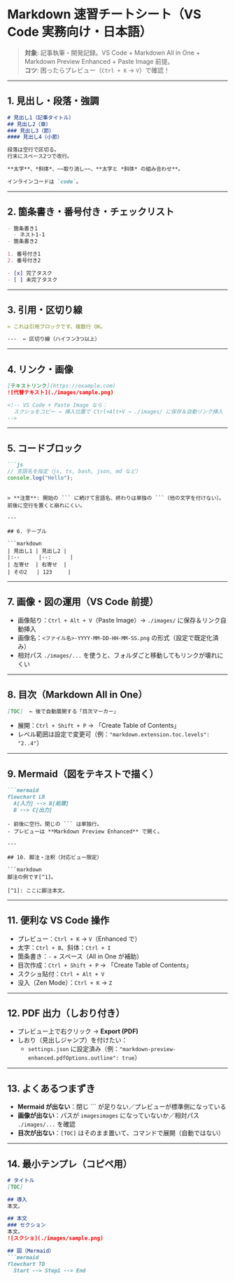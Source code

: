 # Markdown 速習チートシート（VS Code 実務向け・日本語）

> **対象**: 記事執筆・開発記録。VS Code + Markdown All in One + Markdown Preview Enhanced + Paste Image 前提。  
> **コツ**: 困ったらプレビュー（`Ctrl + K` → `V`）で確認！

---

## 1. 見出し・段落・強調

```markdown
# 見出し1（記事タイトル）
## 見出し2（章）
### 見出し3（節）
#### 見出し4（小節）

段落は空行で区切る。  
行末にスペース2つで改行。

**太字**、*斜体*、~~取り消し~~、**太字と *斜体* の組み合わせ**。

インラインコードは `code`。
```

---

## 2. 箇条書き・番号付き・チェックリスト

```markdown
- 箇条書き1
  - ネスト1-1
- 箇条書き2

1. 番号付き1
2. 番号付き2

- [x] 完了タスク
- [ ] 未完了タスク
```

---

## 3. 引用・区切り線

```markdown
> これは引用ブロックです。複数行 OK。

---  ← 区切り線（ハイフン3つ以上）
```

---

## 4. リンク・画像

```markdown
[テキストリンク](https://example.com)
![代替テキスト](./images/sample.png)

<!-- VS Code + Paste Image なら：
  スクショをコピー → 挿入位置で Ctrl+Alt+V → ./images/ に保存＆自動リンク挿入
-->
```

---

## 5. コードブロック

```markdown
```js
// 言語名を指定（js, ts, bash, json, md など）
console.log("Hello");
```
```

> **注意**: 開始の ``` に続けて言語名、終わりは単独の ```（他の文字を付けない）。前後に空行を置くと崩れにくい。

---

## 6. テーブル

```markdown
| 見出し1 | 見出し2 |
|:--      |--:      |
| 左寄せ  | 右寄せ  |
| その2   | 123     |
```

---

## 7. 画像・図の運用（VS Code 前提）

- 画像貼り：`Ctrl + Alt + V`（Paste Image）→ `./images/` に保存＆リンク自動挿入  
- 画像名：`<ファイル名>-YYYY-MM-DD-HH-MM-SS.png` の形式（設定で既定化済み）  
- 相対パス `./images/...` を使うと、フォルダごと移動してもリンクが壊れにくい

---

## 8. 目次（Markdown All in One）

```markdown
[TOC]  ← 後で自動展開する「目次マーカー」
```
- 展開：`Ctrl + Shift + P` → 「Create Table of Contents」  
- レベル範囲は設定で変更可（例：`"markdown.extension.toc.levels": "2..4"`）

---

## 9. Mermaid（図をテキストで描く）

```markdown
```mermaid
flowchart LR
  A[入力] --> B[処理]
  B --> C[出力]
```
```
- 前後に空行。閉じの ``` は単独行。  
- プレビューは **Markdown Preview Enhanced** で開く。

---

## 10. 脚注・注釈（対応ビュー限定）

```markdown
脚注の例です[^1]。

[^1]: ここに脚注本文。
```

---

## 11. 便利な VS Code 操作

- プレビュー：`Ctrl + K` → `V`（Enhanced で）  
- 太字：`Ctrl + B`、斜体：`Ctrl + I`  
- 箇条書き：`-` + スペース（All in One が補助）  
- 目次作成：`Ctrl + Shift + P` → 「Create Table of Contents」  
- スクショ貼付：`Ctrl + Alt + V`  
- 没入（Zen Mode）：`Ctrl + K` → `Z`

---

## 12. PDF 出力（しおり付き）

- プレビュー上で右クリック → **Export (PDF)**  
- しおり（見出しジャンプ）を付けたい：
  - `settings.json` に設定済み（例：`"markdown-preview-enhanced.pdfOptions.outline": true`）

---

## 13. よくあるつまずき

- **Mermaid が出ない**：閉じ ``` が足りない／プレビューが標準側になっている  
- **画像が出ない**：パスが `imagesimages` になっていないか／相対パス `./images/...` を確認  
- **目次が出ない**：`[TOC]` はそのまま置いて、コマンドで展開（自動ではない）

---

## 14. 最小テンプレ（コピペ用）

```markdown
# タイトル
[TOC]

## 導入
本文。

## 本文
### セクション
本文。
![スクショ](./images/sample.png)

## 図（Mermaid）
```mermaid
flowchart TD
  Start --> Step1 --> End
```
```
